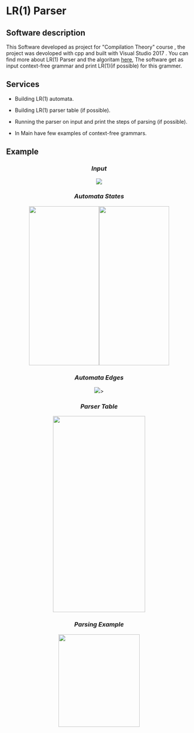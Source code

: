  # LR(1) Parser
 
## Software description  
This Software developed as project for "Compilation Theory" course , the project was devoloped  with cpp and built with Visual Studio 2017 . 
You can find more about LR(1) Parser and the algoritam [here](https://en.wikipedia.org/wiki/Canonical_LR_parser),
The software get as input context-free grammar and print LR(1)(if possible) for this grammer.
  
  
## Services  
* Building LR(1) automata.
* Building LR(1) parser table (if possible).
* Running the parser on input and print the steps of parsing (if possible).
  

* In Main have few examples of context-free grammars.

## Example

### _<p align="center"> Input </p>_
<p align="center"><img src="https://github.com/ziper02/LR1/blob/master/images/Rules.PNG"/></p>

### _<p align="center"> Automata States</h3> </p>_
<p align="center"><img src="https://github.com/ziper02/LR1/blob/master/images/Auto1.PNG" width="190" height="430"/><img src="https://github.com/ziper02/LR1/blob/master/images/Auto2.PNG" width="190" height="430"/></p>  

### _<p align="center"> Automata Edges</p>_
<p align="center"><img src="https://github.com/ziper02/LR1/blob/master/images/Edges.PNG"/>></p>  
  
### _<p align="center"> Parser Table </p>_ 
<p align="center"><img src="https://github.com/ziper02/LR1/blob/master/images/Table.PNG" width="250" height="530"/></p>

### _<p align="center"> Parsing Example </p>_ 
<p align="center"><img src="https://github.com/ziper02/LR1/blob/master/images/parsing.PNG" width="220" height="250"/></p>
